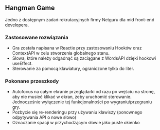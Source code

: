 ## Hangman Game

Jedno z dostępnym zadań rekrutacyjnych firmy Netguru dla mid front-end developera.

### Zastosowane rozwiązania

- Gra została napisana w Reactie przy zastosowaniu Hooków oraz ContextAPI w celu stworzenia globalnego stanu.
- Słowa, które należy odgadnąć są zaciągane z WordsAPI dzięki hookowi useEffect.
- Sterowanie za pomocą klawiatury, ograniczone tylko do liter.

### Pokonane przeszkody

- Autofocus na całym ekranie przeglądarki od razu po wejściu na stronę, aby nie musieć klikać w ekran, żeby uruchomić sterowanie.
  Jednocześnie wyłączenie tej funkcjonalności po wygraniu/przegraniu gry.
- Pozbycie się re-renderingu przy używaniu klawiszy (ponownego odpytywania API o nowe słowo)
- Oznaczanie spacji w przychodzącym słowie jako puste okienko
